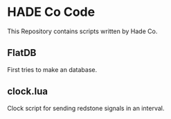 # HADE Co Code
This Repository contains scripts written by Hade Co.

## FlatDB
First tries to make an database.

## clock.lua
Clock script for sending redstone signals in an interval.
